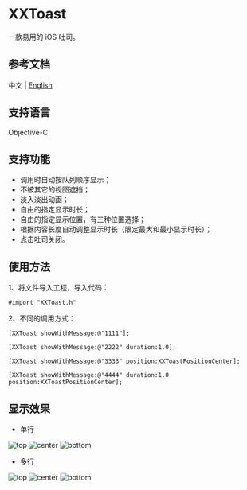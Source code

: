 # XXToast
一款易用的 iOS 吐司。

## 参考文档
[]()
中文 | [English](https://github.com/vampire-locker/XXToast/blob/main/README-ENGLISH.md)

## 支持语言
Objective-C

## 支持功能
- 调用时自动按队列顺序显示；
- 不被其它的视图遮挡；
- 淡入淡出动画；
- 自由的指定显示时长；
- 自由的指定显示位置，有三种位置选择；
- 根据内容长度自动调整显示时长（限定最大和最小显示时长）；
- 点击吐司关闭。

## 使用方法
1、将文件导入工程，导入代码：
```
#import "XXToast.h"
```

2、不同的调用方式：
```
[XXToast showWithMessage:@"1111"];

[XXToast showWithMessage:@"2222" duration:1.0];

[XXToast showWithMessage:@"3333" position:XXToastPositionCenter];

[XXToast showWithMessage:@"4444" duration:1.0 position:XXToastPositionCenter];
```

## 显示效果
- 单行

![top](https://github.com/vampire-locker/XXToast/blob/main/pic/top-single.png) ![center](https://github.com/vampire-locker/XXToast/blob/main/pic/center-single.png) ![bottom](https://github.com/vampire-locker/XXToast/blob/main/pic/bottom-single.png)

- 多行

![top](https://github.com/vampire-locker/XXToast/blob/main/pic/top-multiple.png) ![center](https://github.com/vampire-locker/XXToast/blob/main/pic/center-multiple.png) ![bottom](https://github.com/vampire-locker/XXToast/blob/main/pic/bottom-multiple.png)